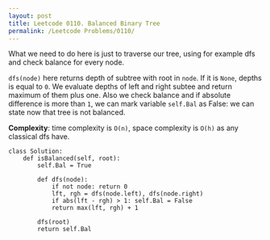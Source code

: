 ```yaml
---
layout: post
title: Leetcode 0110. Balanced Binary Tree
permalink: /Leetcode Problems/0110/
---
```


What we need to do here is just to traverse our tree, using for example dfs and check balance for every node.

`dfs(node)` here returns depth of subtree with root in `node`. If it is `None`, depths is equal to `0`. We evaluate depths of left and right subtee and return maximum of them plus one. Also we check balance and if absolute difference is more than `1`, we can mark variable `self.Bal` as False: we can state now that tree is not balanced.

**Complexity**: time complexity is `O(n)`, space complexity is `O(h)` as any classical dfs have.

```
class Solution:
    def isBalanced(self, root):
        self.Bal = True
        
        def dfs(node):
            if not node: return 0
            lft, rgh = dfs(node.left), dfs(node.right)
            if abs(lft - rgh) > 1: self.Bal = False
            return max(lft, rgh) + 1
            
        dfs(root)
        return self.Bal
```